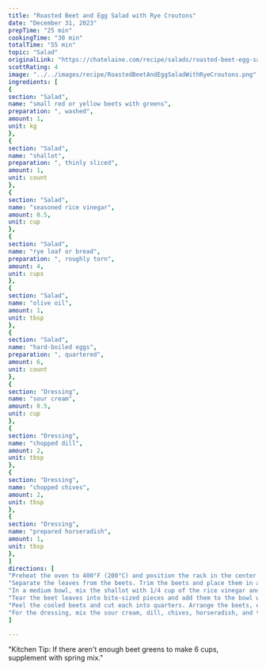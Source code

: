 ```yaml
---
title: "Roasted Beet and Egg Salad with Rye Croutons"
date: "December 31, 2023"
prepTime: "25 min"
cookingTime: "30 min"
totalTime: "55 min"
topic: "Salad"
originalLink: "https://chatelaine.com/recipe/salads/roasted-beet-egg-salad-rye-croutons/"
scottRating: 4
image: "../../images/recipe/RoastedBeetAndEggSaladWithRyeCroutons.png"
ingredients: [
{
section: "Salad",
name: "small red or yellow beets with greens",
preparation: ", washed",
amount: 1,
unit: kg
},
{
section: "Salad",
name: "shallot",
preparation: ", thinly sliced",
amount: 1,
unit: count
},
{
section: "Salad",
name: "seasoned rice vinegar",
amount: 0.5,
unit: cup
},
{
section: "Salad",
name: "rye loaf or bread",
preparation: ", roughly torn",
amount: 4,
unit: cups
},
{
section: "Salad",
name: "olive oil",
amount: 1,
unit: tbsp
},
{
section: "Salad",
name: "hard-boiled eggs",
preparation: ", quartered",
amount: 6,
unit: count
},
{
section: "Dressing",
name: "sour cream",
amount: 0.5,
unit: cup
},
{
section: "Dressing",
name: "chopped dill",
amount: 2,
unit: tbsp
},
{
section: "Dressing",
name: "chopped chives",
amount: 2,
unit: tbsp
},
{
section: "Dressing",
name: "prepared horseradish",
amount: 1,
unit: tbsp
},
]
directions: [
"Preheat the oven to 400°F (200°C) and position the rack in the center.",
"Separate the leaves from the beets. Trim the beets and place them in a single layer on a large piece of foil. Wrap and seal the foil, then place it on a baking sheet. Roast in the oven until the beets are fork-tender, about 30 to 35 minutes. Once done, carefully open the foil and let the beets cool enough to handle.",
"In a medium bowl, mix the shallot with 1/4 cup of the rice vinegar and set aside for 10 minutes. On the same baking sheet, toss the torn rye bread with olive oil and spread it out in a single layer. Bake until toasted, about 5 to 6 minutes.",
"Tear the beet leaves into bite-sized pieces and add them to the bowl with the shallot, ideally aiming for about 6 cups. Toss to coat. Divide the greens among 4 plates.",
"Peel the cooled beets and cut each into quarters. Arrange the beets, eggs, croutons, and pickled shallots over the greens on each plate.",
"For the dressing, mix the sour cream, dill, chives, horseradish, and the remaining 1/4 cup vinegar. Season with black pepper. Drizzle the dressing over the salads and, if desired, sprinkle with additional dill and chopped chives.",
]

---
```

"Kitchen Tip: If there aren't enough beet greens to make 6 cups, supplement with spring mix."